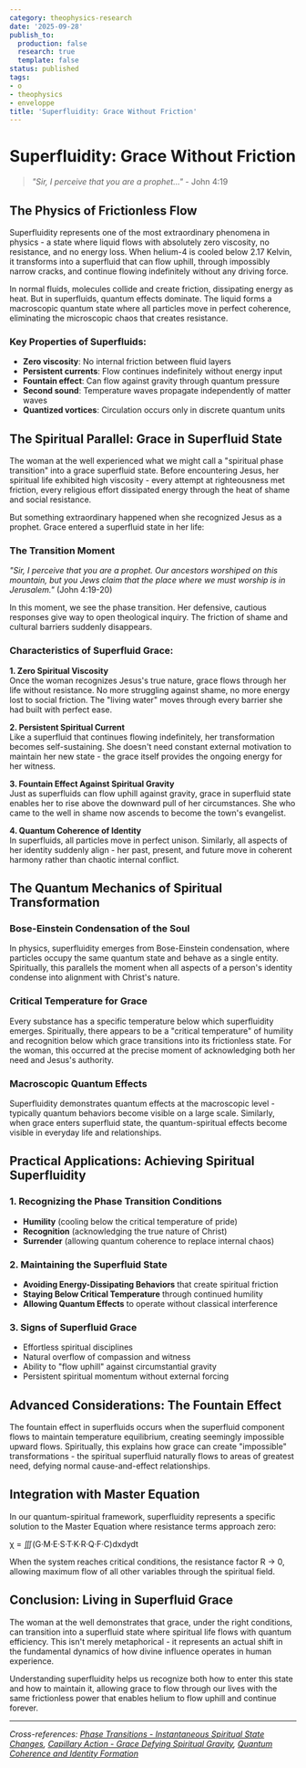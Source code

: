 ```yaml
---
category: theophysics-research
date: '2025-09-28'
publish_to:
  production: false
  research: true
  template: false
status: published
tags:
- o
- theophysics
- enveloppe
title: 'Superfluidity: Grace Without Friction'
---
```

   
# Superfluidity: Grace Without Friction   
   
> *"Sir, I perceive that you are a prophet..."* - John 4:19   
   
## The Physics of Frictionless Flow   
   
Superfluidity represents one of the most extraordinary phenomena in physics - a state where liquid flows with absolutely zero viscosity, no resistance, and no energy loss. When helium-4 is cooled below 2.17 Kelvin, it transforms into a superfluid that can flow uphill, through impossibly narrow cracks, and continue flowing indefinitely without any driving force.   
   
In normal fluids, molecules collide and create friction, dissipating energy as heat. But in superfluids, quantum effects dominate. The liquid forms a macroscopic quantum state where all particles move in perfect coherence, eliminating the microscopic chaos that creates resistance.   
   
### Key Properties of Superfluids:   
   
- **Zero viscosity**: No internal friction between fluid layers   
- **Persistent currents**: Flow continues indefinitely without energy input   
- **Fountain effect**: Can flow against gravity through quantum pressure   
- **Second sound**: Temperature waves propagate independently of matter waves   
- **Quantized vortices**: Circulation occurs only in discrete quantum units   
   
## The Spiritual Parallel: Grace in Superfluid State   
   
The woman at the well experienced what we might call a "spiritual phase transition" into a grace superfluid state. Before encountering Jesus, her spiritual life exhibited high viscosity - every attempt at righteousness met friction, every religious effort dissipated energy through the heat of shame and social resistance.   
   
But something extraordinary happened when she recognized Jesus as a prophet. Grace entered a superfluid state in her life:   
   
### The Transition Moment   
*"Sir, I perceive that you are a prophet. Our ancestors worshiped on this mountain, but you Jews claim that the place where we must worship is in Jerusalem."* (John 4:19-20)   
   
In this moment, we see the phase transition. Her defensive, cautious responses give way to open theological inquiry. The friction of shame and cultural barriers suddenly disappears.   
   
### Characteristics of Superfluid Grace:   
   
**1. Zero Spiritual Viscosity**   
Once the woman recognizes Jesus's true nature, grace flows through her life without resistance. No more struggling against shame, no more energy lost to social friction. The "living water" moves through every barrier she had built with perfect ease.   
   
**2. Persistent Spiritual Current**   
Like a superfluid that continues flowing indefinitely, her transformation becomes self-sustaining. She doesn't need constant external motivation to maintain her new state - the grace itself provides the ongoing energy for her witness.   
   
**3. Fountain Effect Against Spiritual Gravity**   
Just as superfluids can flow uphill against gravity, grace in superfluid state enables her to rise above the downward pull of her circumstances. She who came to the well in shame now ascends to become the town's evangelist.   
   
**4. Quantum Coherence of Identity**   
In superfluids, all particles move in perfect unison. Similarly, all aspects of her identity suddenly align - her past, present, and future move in coherent harmony rather than chaotic internal conflict.   
   
## The Quantum Mechanics of Spiritual Transformation   
   
### Bose-Einstein Condensation of the Soul   
In physics, superfluidity emerges from Bose-Einstein condensation, where particles occupy the same quantum state and behave as a single entity. Spiritually, this parallels the moment when all aspects of a person's identity condense into alignment with Christ's nature.   
   
### Critical Temperature for Grace   
Every substance has a specific temperature below which superfluidity emerges. Spiritually, there appears to be a "critical temperature" of humility and recognition below which grace transitions into its frictionless state. For the woman, this occurred at the precise moment of acknowledging both her need and Jesus's authority.   
   
### Macroscopic Quantum Effects   
Superfluidity demonstrates quantum effects at the macroscopic level - typically quantum behaviors become visible on a large scale. Similarly, when grace enters superfluid state, the quantum-spiritual effects become visible in everyday life and relationships.   
   
## Practical Applications: Achieving Spiritual Superfluidity   
   
### 1. Recognizing the Phase Transition Conditions   
   
- **Humility** (cooling below the critical temperature of pride)   
- **Recognition** (acknowledging the true nature of Christ)   
- **Surrender** (allowing quantum coherence to replace internal chaos)   
   
### 2. Maintaining the Superfluid State   
   
- **Avoiding Energy-Dissipating Behaviors** that create spiritual friction   
- **Staying Below Critical Temperature** through continued humility   
- **Allowing Quantum Effects** to operate without classical interference   
   
### 3. Signs of Superfluid Grace   
   
- Effortless spiritual disciplines   
- Natural overflow of compassion and witness   
- Ability to "flow uphill" against circumstantial gravity   
- Persistent spiritual momentum without external forcing   
   
## Advanced Considerations: The Fountain Effect   
   
The fountain effect in superfluids occurs when the superfluid component flows to maintain temperature equilibrium, creating seemingly impossible upward flows. Spiritually, this explains how grace can create "impossible" transformations - the spiritual superfluid naturally flows to areas of greatest need, defying normal cause-and-effect relationships.   
   
## Integration with Master Equation   
   
In our quantum-spiritual framework, superfluidity represents a specific solution to the Master Equation where resistance terms approach zero:   
   
χ = ∭(G·M·E·S·T·K·R·Q·F·C)dxdydt   
   
When the system reaches critical conditions, the resistance factor R → 0, allowing maximum flow of all other variables through the spiritual field.   
   
## Conclusion: Living in Superfluid Grace   
   
The woman at the well demonstrates that grace, under the right conditions, can transition into a superfluid state where spiritual life flows with quantum efficiency. This isn't merely metaphorical - it represents an actual shift in the fundamental dynamics of how divine influence operates in human experience.   
   
Understanding superfluidity helps us recognize both how to enter this state and how to maintain it, allowing grace to flow through our lives with the same frictionless power that enables helium to flow uphill and continue forever.   
   
   
---   
   
*Cross-references: [Phase Transitions - Instantaneous Spiritual State Changes](../enveloppe/Phase%20Transitions%20-%20Instantaneous%20Spiritual%20State%20Changes.md), [Capillary Action - Grace Defying Spiritual Gravity](../enveloppe/Capillary%20Action%20-%20Grace%20Defying%20Spiritual%20Gravity.md), [Quantum Coherence and Identity Formation](Quantum%20Coherence%20and%20Identity%20Formation.md)*